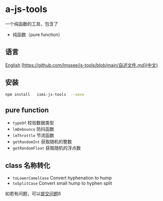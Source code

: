 # a-js-tools

一个纯函数的工具，包含了

- 纯函数（pure function）

## 语言

[English](https://github.com/lmssee/js-tools/blob/main/README.md) [https://github.com/lmssee/js-tools/blob/main/自述文件.md](中文)

## 安装

```sh
npm install   ismi-js-tools  --save
```

## pure function

- `typeOf` 校验数据类型
- `lmDebounce` 防抖函数
- `lmThrottle` 节流函数
- `getRandomInt` 获取随机的整数
- `getRandomFloat` 获取随机的浮点数

## class 名称转化

- `toLowerCamelCase` Convert hyphenation to hump
- `toSplitCase` Convert small hump to hyphen split

如若有问题，可以[提交问题](https://github.com/lmssee/js-tools/issues/new)ß
